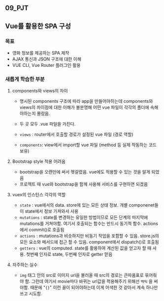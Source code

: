 
## 09_PJT

## Vue를 활용한 SPA 구성


### 목표
- 영화 정보를 제공하는 SPA 제작
- AJAX 통신과 JSON 구조에 대한 이해
- VUE CLI, Vue Router 플러그인 활용



### 새롭게 학습한 부분

1. components와 views의 차이
   - 명시된 components 구조에 따라 app을 만들어야하는데 components와 views의 차이점에 대한 이해가 불분명해 어떤 vue 파일이 각각의 폴더에 속해야하는지 몰랐음.
   - 두 곳 모두 .vue 파일을 가진다.

   - `views` : router에서 호출할 경로가 설정된 vue 파일 (경로 역할)
   - `components`: view에서 import할 vue 파일 (method 등 실제 작동하는 코드 보유)

2. Bootstrap style 적용 어려움
   - bootstrap을 오랜만에 써서 헷갈렸음. vue에도 적용할 수 있는 것을 알게 되었음
   - 프로젝트 때 vue와 bootstrap을 함께 사용해 서비스를 구현하면 되겠음

3. vuex의 인스턴스 각각의 역할
   - `state` : vue에서의 data. store에 있는 모든 상태 정보. 개별 componenet들이 state에서 정보 가져와서 사용
   - `mutations` : state를 변경하는 유일한 방법이므로 모든 단계의 마지막에 mutations를 거쳐야함. 여기서 호출되는 함수는 반드시 동기적 함수. actions에서 commit()로 호출됨
   - `actions` : mutations과 비슷하지만 비동기 작업을 포함할 수 있음. store.js의 모든 요소와 메서드에 접근 할 수 있음. component에서 dispatch()로 호출됨
   - `getters` : vue의 computed. state를 활용하여 계산된 값을 얻고자 할 때 사용. 첫번째 인자로 state, 두번째 인자로 getter 맏음

4. 자주하는 실수
   - `img` 태그 안의 src로 이미지 url을 불러올 때 src의 경로는 큰따옴표로 묶어줘야 함. 그런데 여기서 movie마다 바뀌는 url값을 적용해주기 위해선 `백틱` 을 써야함. 때문에 "`{}`" 이런 꼴이 되어야하는데 이게 어색한 것 같아서 계속 하나만 쓰고 시도함. 